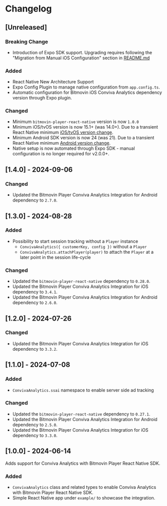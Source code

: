 # Changelog

## [Unreleased]

### Breaking Change

- Introduction of Expo SDK support. Upgrading requires following the "Migration from Manual iOS Configuration" section in [README.md](README.md)

### Added

- React Native New Architecture Support
- Expo Config Plugin to manage native configuration from `app.config.ts`.
- Automatic configuration for Bitmovin iOS Conviva Analytics dependency version through Expo plugin.

### Changed

- Minimum `bitmovin-player-react-native` version is now `1.0.0`
- Minimum iOS/tvOS version is now 15.1+ (was 14.0+). Due to a transient React Native minimum [iOS/tvOS version change](https://github.com/react-native-community/discussions-and-proposals/discussions/812).
- Minimum Android SDK version is now 24 (was 21). Due to a transient React Native minimum [Android version change](https://github.com/react-native-community/discussions-and-proposals/discussions/802).
- Native setup is now automated through Expo SDK - manual configuration is no longer required for v2.0.0+.

## [1.4.0] - 2024-09-06

### Changed

- Updated the Bitmovin Player Conviva Analytics Integration for Android dependency to `2.7.0`.

## [1.3.0] - 2024-08-28

### Added

- Possibility to start session tracking without a `Player` instance
  - `ConvivaAnalytics({ customerKey, config })` without a `Player`
  - `ConvivaAnalytics.attachPlayer(player)` to attach the `Player` at a later point in the session life-cycle

### Changed

- Updated the `bitmovin-player-react-native` dependency to `0.28.0`.
- Updated the Bitmovin Player Conviva Analytics Integration for iOS dependency to `3.4.1`.
- Updated the Bitmovin Player Conviva Analytics Integration for Android dependency to `2.6.0`.

## [1.2.0] - 2024-07-26

### Changed

- Updated the Bitmovin Player Conviva Analytics Integration for iOS dependency to `3.3.2`.

## [1.1.0] - 2024-07-08

### Added

- `ConvivaAnalytics.ssai` namespace to enable server side ad tracking

### Changed

- Updated the `bitmovin-player-react-native` dependency to `0.27.1`.
- Updated the Bitmovin Player Conviva Analytics Integration for Android dependency to `2.5.0`.
- Updated the Bitmovin Player Conviva Analytics Integration for iOS dependency to `3.3.0`.

## [1.0.0] - 2024-06-14

Adds support for Conviva Analytics with Bitmovin Player React Native SDK.

### Added

- `ConvivaAnalytics` class and related types to enable Conviva Analytics with Bitmovin Player React Native SDK.
- Simple React Native app under `example/` to showcase the integration.
